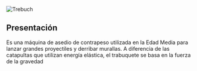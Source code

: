![Trebuch](https://i.blogs.es/4cf283/trebuchet-park/1366_2000.jpg)
## Presentación
 Es una máquina de asedio de contrapeso utilizada en la Edad Media para lanzar grandes proyectiles y derribar murallas. A diferencia de las catapultas que utilizan energía elástica, el trabuquete se basa en la fuerza de la gravedad
 